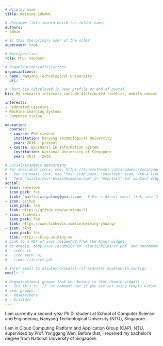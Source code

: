 ```yaml
---
# Display name
title: Weiming ZHUANG

# Username (this should match the folder name)
authors:
- admin

# Is this the primary user of the site?
superuser: true

# Role/position
role: PhD. Student

# Organizations/Affiliations
organizations:
- name: Nanyang Technological University
  url: ""

# Short bio (displayed in user profile at end of posts)
bio: My research interests include distributed robotics, mobile computing and programmable matter.

interests:
- Federated Learning
- Machine Learning Systems
- Computer Vision

education:
  courses:
  - course: PhD student
    institution: Nanyang Technological University
    year: 2019 - present
  - course: BSc(Hons) in Information System
    institution: National Unviersity of Singapore
    year: 2013 - 2016

# Social/Academic Networking
# For available icons, see: https://sourcethemes.com/academic/docs/page-builder/#icons
#   For an email link, use "fas" icon pack, "envelope" icon, and a link in the
#   form "mailto:your-email@example.com" or "#contact" for contact widget.
social:
- icon: envelope
  icon_pack: fas
  link: 'mailto:wingalong@gmail.com'  # For a direct email link, use "mailto:test@example.org".
- icon: github
  icon_pack: fab
  link: https://github.com/weimingwill
- icon: linkedin
  icon_pack: fab
  link: https://www.linkedin.com/in/weiming-zhuang/
- icon: blog
  icon_pack: fas
  link: https://blog.weiming.me
# Link to a PDF of your resume/CV from the About widget.
# To enable, copy your resume/CV to `static/files/cv.pdf` and uncomment the lines below.
# - icon: cv
#   icon_pack: ai
#   link: files/cv.pdf

# Enter email to display Gravatar (if Gravatar enabled in Config)
email: ""

# Organizational groups that you belong to (for People widget)
#   Set this to `[]` or comment out if you are not using People widget.
# user_groups:
# - Researchers
# - Visitors
---
```


I am currently a second-year Ph.D. student at School of Computer Science and Engineering, Nanyang Technological University (NTU), Singapore. 

I am in Cloud Computing Platform and Application Group (CAP), NTU, supervised by Prof. Yonggang Wen. Before that, I received my bachelor’s degree from National University of Singapore.
